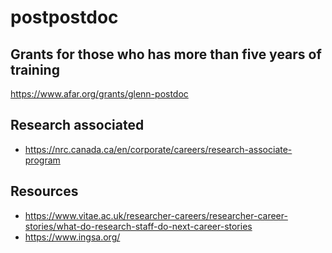 # postpostdoc

## Grants for those who has more than five years of training
https://www.afar.org/grants/glenn-postdoc


## Research associated 
- https://nrc.canada.ca/en/corporate/careers/research-associate-program

## Resources

- https://www.vitae.ac.uk/researcher-careers/researcher-career-stories/what-do-research-staff-do-next-career-stories 
- https://www.ingsa.org/
